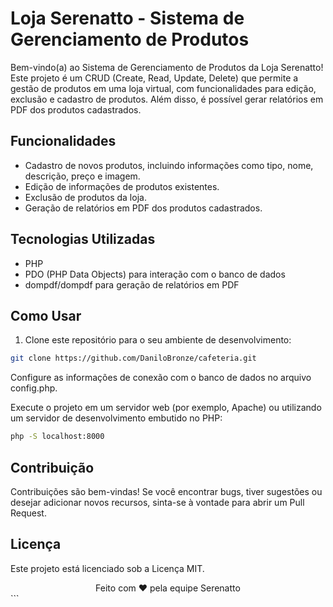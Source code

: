 # Loja Serenatto - Sistema de Gerenciamento de Produtos

Bem-vindo(a) ao Sistema de Gerenciamento de Produtos da Loja Serenatto! Este projeto é um CRUD (Create, Read, Update, Delete) que permite a gestão de produtos em uma loja virtual, com funcionalidades para edição, exclusão e cadastro de produtos. Além disso, é possível gerar relatórios em PDF dos produtos cadastrados.

## Funcionalidades

- Cadastro de novos produtos, incluindo informações como tipo, nome, descrição, preço e imagem.
- Edição de informações de produtos existentes.
- Exclusão de produtos da loja.
- Geração de relatórios em PDF dos produtos cadastrados.

## Tecnologias Utilizadas

- PHP
- PDO (PHP Data Objects) para interação com o banco de dados
- dompdf/dompdf para geração de relatórios em PDF

## Como Usar

1. Clone este repositório para o seu ambiente de desenvolvimento:

```bash
git clone https://github.com/DaniloBronze/cafeteria.git
```

Configure as informações de conexão com o banco de dados no arquivo config.php.

Execute o projeto em um servidor web (por exemplo, Apache) ou utilizando um servidor de desenvolvimento embutido no PHP:

```bash
php -S localhost:8000
```

## Contribuição
Contribuições são bem-vindas! Se você encontrar bugs, tiver sugestões ou desejar adicionar novos recursos, sinta-se à vontade para abrir um Pull Request.

## Licença
Este projeto está licenciado sob a Licença MIT.

<div align="center">
  Feito com ❤️ pela equipe Serenatto
</div>
```
